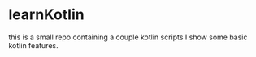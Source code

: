 # learnKotlin

this is a small repo containing a couple kotlin scripts I show some basic kotlin features.